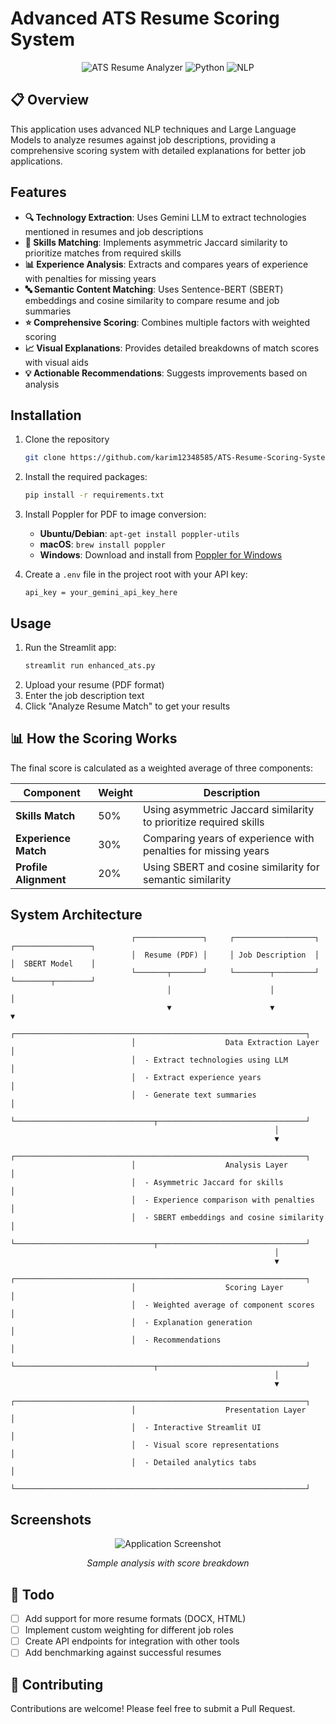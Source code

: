 # Advanced ATS Resume Scoring System

<div align="center">

![ATS Resume Analyzer](https://img.shields.io/badge/ATS-Resume%20Analyzer-blue)
![Python](https://img.shields.io/badge/Python-3.8+-brightgreen)
![NLP](https://img.shields.io/badge/NLP-Powered-orange)

</div>

## 📋 Overview

This application uses advanced NLP techniques and Large Language Models to analyze resumes against job descriptions, providing a comprehensive scoring system with detailed explanations for better job applications.

##  Features

- **🔍 Technology Extraction**: Uses Gemini LLM to extract technologies mentioned in resumes and job descriptions
- **🧩 Skills Matching**: Implements asymmetric Jaccard similarity to prioritize matches from required skills
- **📊 Experience Analysis**: Extracts and compares years of experience with penalties for missing years
- **🔤 Semantic Content Matching**: Uses Sentence-BERT (SBERT) embeddings and cosine similarity to compare resume and job summaries
- **⭐ Comprehensive Scoring**: Combines multiple factors with weighted scoring
- **📈 Visual Explanations**: Provides detailed breakdowns of match scores with visual aids
- **💡 Actionable Recommendations**: Suggests improvements based on analysis

##  Installation

1. Clone the repository
   ```bash
   git clone https://github.com/karim12348585/ATS-Resume-Scoring-System
   ```

2. Install the required packages:
   ```bash
   pip install -r requirements.txt
   ```

3. Install Poppler for PDF to image conversion:
   - **Ubuntu/Debian**: `apt-get install poppler-utils`
   - **macOS**: `brew install poppler`
   - **Windows**: Download and install from [Poppler for Windows](http://blog.alivate.com.au/poppler-windows/)

4. Create a `.env` file in the project root with your API key:
   ```
   api_key = your_gemini_api_key_here
   ```

##  Usage

1. Run the Streamlit app:
   ```bash
   streamlit run enhanced_ats.py
   ```
2. Upload your resume (PDF format)
3. Enter the job description text
4. Click "Analyze Resume Match" to get your results

## 📊 How the Scoring Works

The final score is calculated as a weighted average of three components:

| Component | Weight | Description |
|-----------|--------|-------------|
| **Skills Match** | 50% | Using asymmetric Jaccard similarity to prioritize required skills |
| **Experience Match** | 30% | Comparing years of experience with penalties for missing years |
| **Profile Alignment** | 20% | Using SBERT and cosine similarity for semantic similarity |

##  System Architecture

```
                           ┌───────────────┐     ┌──────────────────┐     ┌─────────────────┐
                           │  Resume (PDF) │     │ Job Description  │     │  SBERT Model    │
                           └───────┬───────┘     └────────┬─────────┘     └────────┬────────┘
                                   │                      │                        │
                                   ▼                      ▼                        ▼
                           ┌─────────────────────────────────────────────────────────────────┐
                           │                    Data Extraction Layer                        │
                           │  - Extract technologies using LLM                               │
                           │  - Extract experience years                                     │
                           │  - Generate text summaries                                      │
                           └───────────────────────────────┬─────────────────────────────────┘
                                                           │
                                                           ▼
                           ┌─────────────────────────────────────────────────────────────────┐
                           │                    Analysis Layer                               │
                           │  - Asymmetric Jaccard for skills                                │
                           │  - Experience comparison with penalties                         │
                           │  - SBERT embeddings and cosine similarity                       │
                           └───────────────────────────────┬─────────────────────────────────┘
                                                           │
                                                           ▼
                           ┌─────────────────────────────────────────────────────────────────┐
                           │                    Scoring Layer                                │
                           │  - Weighted average of component scores                         │
                           │  - Explanation generation                                       │
                           │  - Recommendations                                              │
                           └───────────────────────────────┬─────────────────────────────────┘
                                                           │
                                                           ▼
                           ┌─────────────────────────────────────────────────────────────────┐
                           │                    Presentation Layer                           │
                           │  - Interactive Streamlit UI                                     │
                           │  - Visual score representations                                 │
                           │  - Detailed analytics tabs                                      │
                           └─────────────────────────────────────────────────────────────────┘
```

##  Screenshots

<div align="center">
  <img src="/api/placeholder/800/400" alt="Application Screenshot" />
  <p><i>Sample analysis with score breakdown</i></p>
</div>

## 📝 Todo

- [ ] Add support for more resume formats (DOCX, HTML)
- [ ] Implement custom weighting for different job roles
- [ ] Create API endpoints for integration with other tools
- [ ] Add benchmarking against successful resumes

## 🤝 Contributing

Contributions are welcome! Please feel free to submit a Pull Request.


